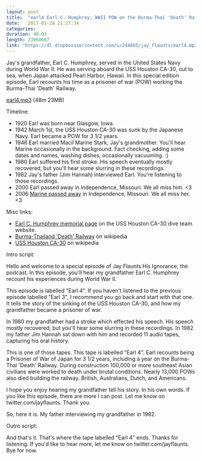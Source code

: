 ```yaml
---
layout: post
title:  "earl4 Earl C. Humphrey, WWII POW on the Burma-Thai 'Death' Railway"
date:   2017-01-28 21:27:34
categories: 
duration: 48:03
length: 23060667
link: "https://dl.dropboxusercontent.com/u/244885/jay_flaunts/earl4.mp3"
---
```


Jay's grandfather, Earl C. Humphrey, served in the United States Navy during World War II. He was
serving aboard the USS Houston CA-30, out to sea, when Japan attacked Pearl Harbor, Hawaii. 
In this special edition episode, Earl recounts his time as a prisoner of war (POW) working the Burma-Thai 'Death' Railway.

<a href="{{site.dropbox_url}}/earl4.mp3" target="_blank">earl4.mp3</a> (48m 23MB) 

Timeline:

* 1920 Earl was born near Glasgow, Iowa.
* 1942 March 1st, the USS Houston CA-30 was sunk by the Japanese Navy. Earl became a POW for 3 1/2 years.
* 1946 Earl married Macil Marine Stark, Jay's grandmother. You'll hear Marine occasionally in the background. Fact checking, adding some dates and names, washing dishes, occasionally vacuuming. :)
* 1980 Earl suffered his first stroke. His speech eventually mostly recovered, but you'll hear some slurring in these recordings.
* 1982 Jay's father (Jim Hannah) interviewed Earl. You're listening to those recordings.
* 2000 Earl passed away in Independence, Missouri. We all miss him. <3
* 2006 [Marine passed away](http://www.behnerfh.com/fh/obituaries/obituary.cfm?o_id=875879&fh_id=13182) in Independence, Missouri. We all miss her. <3

Misc links:

* [Earl C. Humphrey memorial page](http://usshoustondive.com/divers/jay_hannah/) on the USS Houston CA-30 dive team website.
* [Burma-Thailand 'Death' Railway](https://en.wikipedia.org/wiki/Burma_Railway) on wikipedia
* [USS Houston CA-30](https://en.wikipedia.org/wiki/USS_Houston_(CA-30)) on wikipedia

Intro script:

Hello and welcome to a special episode of Jay Flaunts His Ignorance, the podcast. In this episode, you'll hear my grandfather Earl C. Humphrey recount his experiences during World War II. 

This episode is labelled "Earl 4". If you haven't listened to the previous episode labelled "Earl 3", I recommend you go back and start with that one. It tells the story of the sinking of the USS Houston CA-30, and how my grandfather became a prisoner of war.

In 1980 my grandfather had a stroke which effected his speech. His speech mostly recovered, but you'll hear some slurring in these recordings. In 1982 my father Jim Hannah sat down with him and recorded 11 audio tapes, capturing his oral history.

This is one of those tapes. This tape is labelled "Earl 4". Earl recounts being a Prisoner of War of Japan for 3 1/2 years, including a year on the Burma-Thai 'Death' Railway. During construction 100,000 or more southeast Asian civilians were worked to death under brutal conditions. Nearly 13,000 POWs also died building the railway. British, Australians, Dutch, and Americans.

I hope you enjoy hearing my grandfather tell his story. In his own words. If you like this episode, there are more I can post. Let me know on twitter.com/jayflaunts. Thank you. 

So, here it is. My father interviewing my grandfather in 1982.

Outro script:

And that's it. That's where the tape labelled "Earl 4" ends. Thanks for listening. If you'd like to hear more, let me know on twitter.com/jayflaunts. Bye for now.

